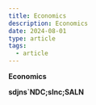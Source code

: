 ```yaml
---
title: Economics
description: Economics
date: 2024-08-01
type: article
tags:
  - article
---
```

**Economics**

**sdjns`NDC;slnc;SALN**
